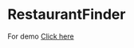 # RestaurantFinder
<p> For demo 
<a href="https://drive.google.com/file/d/1fVa3MoUEjiNTR0Vv2fPFmeGjQ41CH-lF/view?usp=sharing">Click here</a> </p>
